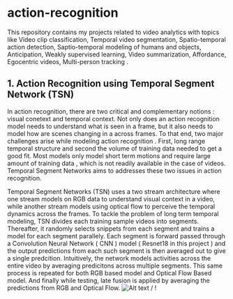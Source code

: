 # action-recognition
This repository contains my projects related to video analytics with topics like Video clip classification, Temporal video segmentation, Spatio-temporal action detection, Saptio-temporal modeling of humans and objects, Anticipation, Weakly supervised learning, Video summarization, Affordance, Egocentric videos, Multi-person tracking .

## 1. Action Recognition using Temporal Segment Network (TSN)
In action recognition, there are two critical and complementary notions : visual conetext and temporal context. Not only does an action recognition model needs to understand what is seen in a frame, but it also needs to model how are scenes changing in a across frames. To that end, two major challenges arise while modeling action recognition . First, long range temporal structure and second the volume of training data needed to get a good fit. Most models only model short term motions and require large amount of training data , which is not readily available in the case of videos. Temporal Segment Networks aims to addresses these two issues in action recognition.

Temporal Segment Networks (TSN) uses a two stream architecture where one stream models on RGB data to understand visual context in a video, while another stream models using optical flow to perceive the temporal dynamics across the frames. To tackle the problem of long term temporal modeling, TSN divides each training sample videos into segments. Thereafter, it randomly selects snippets from each segment and trains a model for each segment parallely. Each segment is forward passed through a Convolution Neural Network ( CNN ) model ( Resnet18 in this project ) and the output predictions from each such segment is then averaged out to give a single predcition. Intuitively, the network models activities across the entire video by averaging predicitons across multiple segments. This same process is repeated for both RGB based model and Optical Flow Based model. And finally while testing, late fusion is applied by averaging the predictions from RGB and Optical Flow. 
                                           ![ Alt text](TSN/TSN_demo.gif) / ! [](TSN/TSN_demo.gif)
